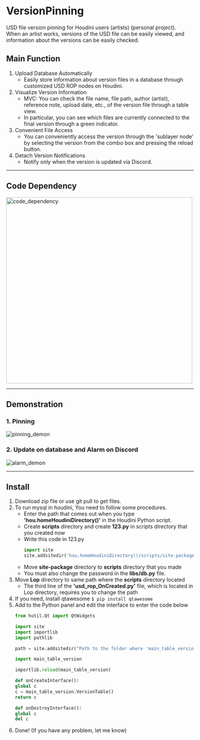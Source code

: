 # VersionPinning
USD file version pinning for Houdini users (artists) (personal project).
<br>When an artist works, versions of the USD file can be easily viewed, and information about the versions can be easily checked.

## Main Function
1. Upload Database Automatically
   - Easily store information about version files in a database through customized USD ROP nodes on Houdini.
2. Visualize Version Information
   - MVC: You can check the file name, file path, author (artist), reference note, upload date, etc., of the version file through a table view.
   - In particular, you can see which files are currently connected to the final version through a green indicator.
3. Convenient File Access
   - You can conveniently access the version through the 'sublayer node' by selecting the version from the combo box and pressing the reload button.
4. Detach Version Notifications
   - Notify only when the version is updated via Discord.

---
## Code Dependency
<img width="500" alt="code_dependency" src="https://github.com/yeko0124/VersionPinning/assets/155792229/25959aff-7e85-4bf7-811a-6b3d7db7c755">

---
## Demonstration
### 1. Pinning
![pinning_demon](https://github.com/yeko0124/VersionPinning/assets/155792229/a647f9bf-37bc-49e8-9e8a-ac528fb3a69e)


### 2. Update on database and Alarm on Discord
![alarm_demon](https://github.com/yeko0124/VersionPinning/assets/155792229/8f90e086-268e-4640-8b05-bb4d90be6808)

---
## Install
1. Download zip file or use git pull to get files.
2. To run mysql in houdini, You need to follow some procedures.
   * Enter the path that comes out when you type **'hou.homeHoudiniDirectory()'** in the Houdini Python script.
   * Create **scripts** directory and create **123.py** in scripts directory that you created now
   * Write this code in 123.py
      ```python
     import site
     site.addsitedir('hou.homeHoudiniDirectory()/scripts/site-packages')
     ```
   * Move **site-package** directory to **scripts** directory that you made
   * You must also change the password in the **libs/db.py** file.
3. Move **Lop** directory to same path where the **scripts** directory located
   * The third line of the **'usd_rop_OnCreated.py'** file, which is located in Lop directory, requires you to change the path
4. If you need, install qtawesome
   ```$ pip install qtawesome```
5. Add to the Python panel and edit the interface to enter the code below
   ```python
   from hutil.Qt import QtWidgets

   import site
   import importlib
   import pathlib

   path = site.addsitedir("Path to the folder where 'main_table_version.py' is located")

   import main_table_version

   importlib.reload(main_table_version)

   def onCreateInterface():
   global c
   c = main_table_version.VersionTable()
   return c

   def onDestroyInterface():
   global c
   del c
   
6. Done! (If you have any problem, let me know)
